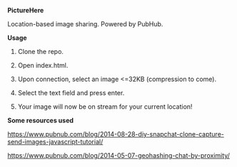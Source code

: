 **PictureHere**

Location-based image sharing. Powered by PubHub.

**Usage**

1. Clone the repo.

2. Open index.html.

3. Upon connection, select an image <=32KB (compression to come).

4. Select the text field and press enter.

5. Your image will now be on stream for your current location!

**Some resources used**

https://www.pubnub.com/blog/2014-08-28-diy-snapchat-clone-capture-send-images-javascript-tutorial/

https://www.pubnub.com/blog/2014-05-07-geohashing-chat-by-proximity/
